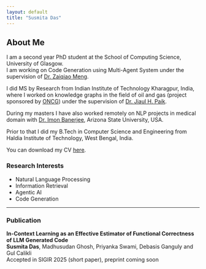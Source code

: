 ```yaml
---
layout: default
title: "Susmita Das"
---
```





##  About Me

I am a second year PhD student at the School of Computing Science, University of Glasgow.  
I am working on Code Generation using Multi-Agent System under the supervision of [Dr. Zaiqiao Meng](https://mengzaiqiao.github.io/).

I did MS by Research from Indian Institute of Technology Kharagpur, India, where I worked on knowledge graphs in the field of oil and gas (project sponsored by [ONCG](https://ongcindia.com/web/eng)) under the supervision of [Dr. Jiaul H. Paik](https://jiaul.github.io/).

During my masters I have also worked remotely on NLP projects in medical domain with [Dr. Imon Banerjee](https://search.asu.edu/profile/3997231), Arizona State University, USA. 

Prior to that I did my B.Tech in Computer Science and Engineering from Haldia Institute of Technology, West Bengal, India.

You can download my CV <a href="assets/Susmita_Das_UofG.pdf" download>here</a>.

 




### Research Interests

- Natural Language Processing  
- Information Retrieval  
- Agentic AI  
- Code Generation

---


### Publication  
**In-Context Learning as an Effective Estimator of Functional Correctness of LLM Generated Code**  <br>
**Susmita Das**, Madhusudan Ghosh, Priyanka Swami, Debasis Ganguly and Gul Calikli  <br>
Accepted in SIGIR 2025 (short paper), preprint coming soon






